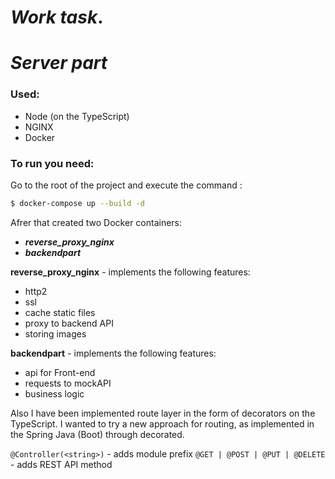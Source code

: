 # *Work task*.
#  *Server part*
### Used:
- Node (on the TypeScript)
- NGINX
- Docker

### To run you need:
Go to the root of the project and execute the command :

``` sh
$ docker-compose up --build -d
```
Afrer that created two Docker containers:
- ***reverse_proxy_nginx***
- ***backendpart***

**reverse_proxy_nginx** - implements the following features:
- http2
- ssl
- cache static files
- proxy to backend API
- storing images

**backendpart** - implements the following features:
- api for Front-end
- requests to mockAPI
- business logic

Also I have been implemented route layer in the form of decorators on the TypeScript.
I wanted to try a new approach for routing, as implemented in the Spring Java (Boot) through decorated.

`@Controller(<string>)` - adds module prefix
`@GET | @POST | @PUT | @DELETE ` - adds REST API method
